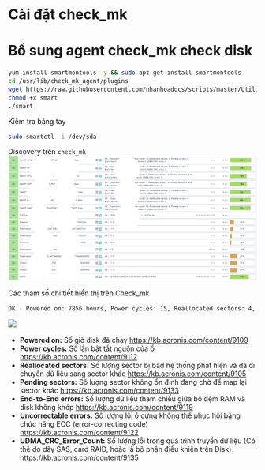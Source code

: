 # Cài đặt check_mk



# Bổ sung agent check_mk check disk

```sh 
yum install smartmontools -y && sudo apt-get install smartmontools 
cd /usr/lib/check_mk_agent/plugins
wget https://raw.githubusercontent.com/nhanhoadocs/scripts/master/Utilities/smart
chmod +x smart
./smart
```

Kiểm tra bằng tay 
```sh 
sudo smartctl -i /dev/sda 
```

Discovery trên `check_mk`
![](../../../images/monitor/check_mk_disk.png)

Các tham số chi tiết hiển thị trên Check_mk 

```sh 
OK - Powered on: 7856 hours, Power cycles: 15, Reallocated sectors: 4, Pending sectors: 0, End-to-End errors: 0, Uncorrectable errors: 0, UDMA CRC errors: 0
```
![](https://i.imgur.com/BBc6XGp.jpg)


- **Powered on:** Số giờ disk đã chạy https://kb.acronis.com/content/9109
- **Power cycles:** Số lần bật tắt nguồn của ổ  https://kb.acronis.com/content/9112
- **Reallocated sectors:** Số lượng sector bị bad hệ thống phát hiện và đã di chuyển dữ liệu sang sector khác https://kb.acronis.com/content/9105
- **Pending sectors:** Số lượng sector không ổn định đang chờ để map lại sector khác https://kb.acronis.com/content/9133
- **End-to-End errors:** Số lượng dữ liệu tham chiếu giữa bộ đệm RAM và disk không khớp  https://kb.acronis.com/content/9119
- **Uncorrectable errors:** Số lượng lỗi ổ cứng không thể phục hồi bằng chức năng ECC (error-correcting code) https://kb.acronis.com/content/9122
- **UDMA_CRC_Error_Count:** Số lượng lỗi trong quá trình truyền dữ liệu (Có thể do dây SAS, card RAID, hoặc là bộ phận điều khiển trên Disk) https://kb.acronis.com/content/9135